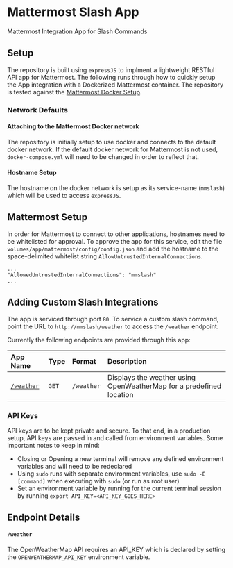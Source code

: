 # Mattermost Slash App

Mattermost Integration App for Slash Commands

## Setup

The repository is built using `expressJS` to implment a lightweight RESTful API app for Mattermost. The following runs through how to quickly setup the App integration with a Dockerized Mattermost container. The repository is tested against the [Mattermost Docker Setup](https://github.com/mattermost/mattermost-docker).

### Network Defaults

#### Attaching to the Mattermost Docker network

The repository is initially setup to use docker and connects to the default docker network. If the default docker network for Mattermost is not used, `docker-compose.yml` will need to be changed in order to reflect that.

#### Hostname Setup

The hostname on the docker network is setup as its service-name (`mmslash`) which will be used to access `expressJS`.

## Mattermost Setup

In order for Mattermost to connect to other applications, hostnames need to be whitelisted for approval. To approve the app for this service, edit the file `volumes/app/mattermost/config/config.json` and add the hostname to the space-delimited whitelist string `AllowUntrustedInternalConnections`.

```
...
"AllowedUntrustedInternalConnections": "mmslash"
...
```

## Adding Custom Slash Integrations

The app is serviced through port `80`. To service a custom slash command, point the URL to `http://mmslash/weather` to access the `/weather` endpoint.

Currently the following endpoints are provided through this app:

| App Name | Type | Format | Description |
|:---------------|:--------|:-----------|:-------------------------------------|
| [`/weather`](#weather) | `GET` | `/weather` | Displays the weather using OpenWeatherMap for a predefined location |

### API Keys

API keys are to be kept private and secure. To that end, in a production setup, API keys are passed in and called from environment variables. Some important notes to keep in mind:

- Closing or Opening a new terminal will remove any defined environment variables and will need to be redeclared
- Using `sudo` runs with separate environment variables, use `sudo -E [command]` when executing with `sudo` (or run as root user)
- Set an environment variable by running for the current terminal session by running `export API_KEY=<API_KEY_GOES_HERE>`

## Endpoint Details

#### `/weather`

The OpenWeatherMap API requires an API_KEY which is declared by setting the `OPENWEATHERMAP_API_KEY` environment variable.

